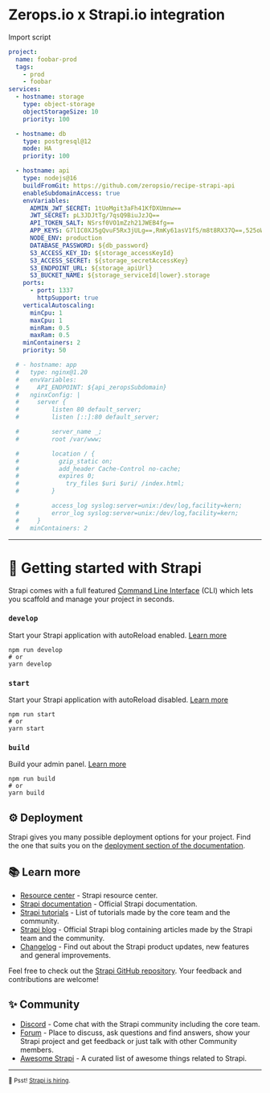 # Zerops.io x Strapi.io integration

Import script

```yaml
project:
  name: foobar-prod
  tags:
    - prod
    - foobar
services:
  - hostname: storage
    type: object-storage
    objectStorageSize: 10
    priority: 100

  - hostname: db
    type: postgresql@12
    mode: HA
    priority: 100

  - hostname: api
    type: nodejs@16
    buildFromGit: https://github.com/zeropsio/recipe-strapi-api
    enableSubdomainAccess: true
    envVariables:
      ADMIN_JWT_SECRET: 1tUoMgit3aFh41KfDXUmnw==
      JWT_SECRET: pL3JDJtTg/7qsQ9BiuJzJQ==
      API_TOKEN_SALT: NSrsf0VO1mZzh21JWEB4fg==
      APP_KEYS: G7lIC0XJ5gQvuF5Rx3jULg==,RmKy61asV1fS/m8t8RX37Q==,525oWc3F7n6KuvCX3NhOvg==,i3GE/1RDvNaR+IpXHwoeeg==
      NODE_ENV: production
      DATABASE_PASSWORD: ${db_password}
      S3_ACCESS_KEY_ID: ${storage_accessKeyId}
      S3_ACCESS_SECRET: ${storage_secretAccessKey}
      S3_ENDPOINT_URL: ${storage_apiUrl}
      S3_BUCKET_NAME: ${storage_serviceId|lower}.storage
    ports:
      - port: 1337
        httpSupport: true
    verticalAutoscaling:
      minCpu: 1
      maxCpu: 1
      minRam: 0.5
      maxRam: 0.5
    minContainers: 2
    priority: 50

  # - hostname: app
  #   type: nginx@1.20
  #   envVariables:
  #     API_ENDPOINT: ${api_zeropsSubdomain}
  #   nginxConfig: |
  #     server {
  #         listen 80 default_server;
  #         listen [::]:80 default_server;

  #         server_name _;
  #         root /var/www;

  #         location / {
  #           gzip_static on;
  #           add_header Cache-Control no-cache;
  #           expires 0;
  #             try_files $uri $uri/ /index.html;
  #         }

  #         access_log syslog:server=unix:/dev/log,facility=kern;
  #         error_log syslog:server=unix:/dev/log,facility=kern;
  #     }
  #   minContainers: 2

```

---

# 🚀 Getting started with Strapi

Strapi comes with a full featured [Command Line Interface](https://docs.strapi.io/developer-docs/latest/developer-resources/cli/CLI.html) (CLI) which lets you scaffold and manage your project in seconds.

### `develop`

Start your Strapi application with autoReload enabled. [Learn more](https://docs.strapi.io/developer-docs/latest/developer-resources/cli/CLI.html#strapi-develop)

```
npm run develop
# or
yarn develop
```

### `start`

Start your Strapi application with autoReload disabled. [Learn more](https://docs.strapi.io/developer-docs/latest/developer-resources/cli/CLI.html#strapi-start)

```
npm run start
# or
yarn start
```

### `build`

Build your admin panel. [Learn more](https://docs.strapi.io/developer-docs/latest/developer-resources/cli/CLI.html#strapi-build)

```
npm run build
# or
yarn build
```

## ⚙️ Deployment

Strapi gives you many possible deployment options for your project. Find the one that suits you on the [deployment section of the documentation](https://docs.strapi.io/developer-docs/latest/setup-deployment-guides/deployment.html).

## 📚 Learn more

- [Resource center](https://strapi.io/resource-center) - Strapi resource center.
- [Strapi documentation](https://docs.strapi.io) - Official Strapi documentation.
- [Strapi tutorials](https://strapi.io/tutorials) - List of tutorials made by the core team and the community.
- [Strapi blog](https://docs.strapi.io) - Official Strapi blog containing articles made by the Strapi team and the community.
- [Changelog](https://strapi.io/changelog) - Find out about the Strapi product updates, new features and general improvements.

Feel free to check out the [Strapi GitHub repository](https://github.com/strapi/strapi). Your feedback and contributions are welcome!

## ✨ Community

- [Discord](https://discord.strapi.io) - Come chat with the Strapi community including the core team.
- [Forum](https://forum.strapi.io/) - Place to discuss, ask questions and find answers, show your Strapi project and get feedback or just talk with other Community members.
- [Awesome Strapi](https://github.com/strapi/awesome-strapi) - A curated list of awesome things related to Strapi.

---

<sub>🤫 Psst! [Strapi is hiring](https://strapi.io/careers).</sub>
